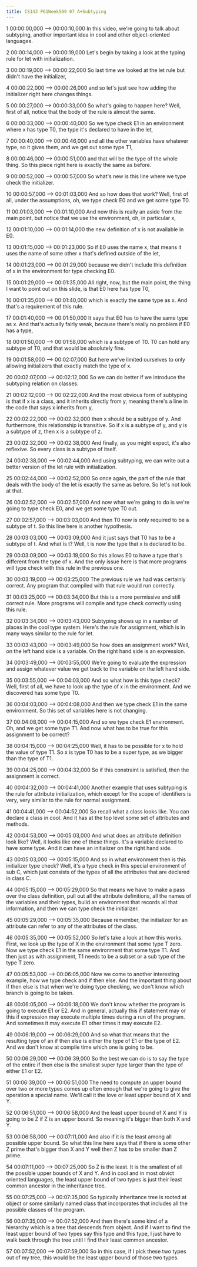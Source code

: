```yaml
---
title: CS143 P61Week509 07 A+Subtyping
---
```


1
00:00:00,000 --> 00:00:10,000
In this video, we're going to talk about subtyping, another important idea in cool and other object-oriented languages.

2
00:00:14,000 --> 00:00:19,000
Let's begin by taking a look at the typing rule for let with initialization.

3
00:00:19,000 --> 00:00:22,000
So last time we looked at the let rule but didn't have the initializer,

4
00:00:22,000 --> 00:00:26,000
and so let's just see how adding the initializer right here changes things.

5
00:00:27,000 --> 00:00:33,000
So what's going to happen here? Well, first of all, notice that the body of the rule is almost the same.

6
00:00:33,000 --> 00:00:40,000
So we type check E1 in an environment where x has type T0, the type it's declared to have in the let,

7
00:00:40,000 --> 00:00:46,000
and all the other variables have whatever type, so it gives them, and we get out some type T1,

8
00:00:46,000 --> 00:00:51,000
and that will be the type of the whole thing. So this piece right here is exactly the same as before.

9
00:00:52,000 --> 00:00:57,000
So what's new is this line where we type check the initializer.

10
00:00:57,000 --> 00:01:03,000
And so how does that work? Well, first of all, under the assumptions, oh, we type check E0 and we get some type T0.

11
00:01:03,000 --> 00:01:10,000
And now this is really an aside from the main point, but notice that we use the environment, oh, in particular x,

12
00:01:10,000 --> 00:01:14,000
the new definition of x is not available in E0.

13
00:01:15,000 --> 00:01:23,000
So if E0 uses the name x, that means it uses the name of some other x that's defined outside of the let,

14
00:01:23,000 --> 00:01:29,000
because we didn't include this definition of x in the environment for type checking E0.

15
00:01:29,000 --> 00:01:35,000
All right, now, but the main point, the thing I want to point out on this slide, is that E0 here has type T0,

16
00:01:35,000 --> 00:01:40,000
which is exactly the same type as x. And that's a requirement of this rule.

17
00:01:40,000 --> 00:01:50,000
It says that E0 has to have the same type as x. And that's actually fairly weak, because there's really no problem if E0 has a type,

18
00:01:50,000 --> 00:01:58,000
which is a subtype of T0. T0 can hold any subtype of T0, and that would be absolutely fine.

19
00:01:58,000 --> 00:02:07,000
But here we've limited ourselves to only allowing initializers that exactly match the type of x.

20
00:02:07,000 --> 00:02:12,000
So we can do better if we introduce the subtyping relation on classes.

21
00:02:12,000 --> 00:02:22,000
And the most obvious form of subtyping is that if x is a class, and it inherits directly from y, meaning there's a line in the code that says x inherits from y,

22
00:02:22,000 --> 00:02:32,000
then x should be a subtype of y. And furthermore, this relationship is transitive. So if x is a subtype of y, and y is a subtype of z, then x is a subtype of z.

23
00:02:32,000 --> 00:02:38,000
And finally, as you might expect, it's also reflexive. So every class is a subtype of itself.

24
00:02:38,000 --> 00:02:44,000
And using subtyping, we can write out a better version of the let rule with initialization.

25
00:02:44,000 --> 00:02:52,000
So once again, the part of the rule that deals with the body of the let is exactly the same as before. So let's not look at that.

26
00:02:52,000 --> 00:02:57,000
And now what we're going to do is we're going to type check E0, and we get some type T0 out.

27
00:02:57,000 --> 00:03:03,000
And then T0 now is only required to be a subtype of t. So this line here is another hypothesis.

28
00:03:03,000 --> 00:03:09,000
And it just says that T0 has to be a subtype of t. And what is t? Well, t is now the type that x is declared to be.

29
00:03:09,000 --> 00:03:19,000
So this allows E0 to have a type that's different from the type of x. And the only issue here is that more programs will type check with this rule in the previous one.

30
00:03:19,000 --> 00:03:25,000
The previous rule we had was certainly correct. Any program that compiled with that rule would run correctly.

31
00:03:25,000 --> 00:03:34,000
But this is a more permissive and still correct rule. More programs will compile and type check correctly using this rule.

32
00:03:34,000 --> 00:03:43,000
Subtyping shows up in a number of places in the cool type system. Here's the rule for assignment, which is in many ways similar to the rule for let.

33
00:03:43,000 --> 00:03:49,000
So how does an assignment work? Well, on the left hand side is a variable. On the right hand side is an expression.

34
00:03:49,000 --> 00:03:55,000
We're going to evaluate the expression and assign whatever value we get back to the variable on the left hand side.

35
00:03:55,000 --> 00:04:03,000
And so what how is this type check? Well, first of all, we have to look up the type of x in the environment. And we discovered has some type T0.

36
00:04:03,000 --> 00:04:08,000
And then we type check E1 in the same environment. So this set of variables here is not changing.

37
00:04:08,000 --> 00:04:15,000
And so we type check E1 environment. Oh, and we get some type T1. And now what has to be true for this assignment to be correct?

38
00:04:15,000 --> 00:04:25,000
Well, it has to be possible for x to hold the value of type T1. So x is type T0 has to be a super type, as we bigger than the type of T1.

39
00:04:25,000 --> 00:04:32,000
So if this constraint is satisfied, then the assignment is correct.

40
00:04:32,000 --> 00:04:41,000
Another example that uses subtyping is the rule for attribute initialization, which except for the scope of identifiers is very, very similar to the rule for normal assignment.

41
00:04:41,000 --> 00:04:52,000
So recall what a class looks like. You can declare a class in cool. And it has at the top level some set of attributes and methods.

42
00:04:53,000 --> 00:05:03,000
And what does an attribute definition look like? Well, it looks like one of these things. It's a variable declared to have some type. And it can have an initializer on the right hand side.

43
00:05:03,000 --> 00:05:15,000
And so in what environment then is this initializer type check? Well, it's a type check in this special environment of sub C, which just consists of the types of all the attributes that are declared in class C.

44
00:05:15,000 --> 00:05:29,000
So that means we have to make a pass over the class definition, pull out all the attribute definitions, all the names of the variables and their types, build an environment that records all that information, and then we can type check the initializer.

45
00:05:29,000 --> 00:05:35,000
Because remember, the initializer for an attribute can refer to any of the attributes of the class.

46
00:05:35,000 --> 00:05:52,000
So let's take a look at how this works. First, we look up the type of X in the environment that some type T zero. Now we type check E1 in the same environment that some type T1. And then just as with assignment, T1 needs to be a subset or a sub type of the type T zero.

47
00:05:53,000 --> 00:06:05,000
Now we come to another interesting example, how we type check and if then else. And the important thing about if then else is that when we're doing type checking, we don't know which branch is going to be taken.

48
00:06:05,000 --> 00:06:18,000
We don't know whether the program is going to execute E1 or E2. And in general, actually this if statement may or this if expression may execute multiple times during a run of the program. And sometimes it may execute E1 other times it may execute E2.

49
00:06:19,000 --> 00:06:29,000
And so what that means that the resulting type of an if then else is either the type of E1 or the type of E2. And we don't know at compile time which one is going to be.

50
00:06:29,000 --> 00:06:39,000
So the best we can do is to say the type of the entire if then else is the smallest super type larger than the type of either E1 or E2.

51
00:06:39,000 --> 00:06:51,000
The need to compute an upper bound over two or more types comes up often enough that we're going to give the operation a special name. We'll call it the love or least upper bound of X and Y.

52
00:06:51,000 --> 00:06:58,000
And the least upper bound of X and Y is going to be Z if Z is an upper bound. So meaning it's bigger than both X and Y.

53
00:06:58,000 --> 00:07:11,000
And also if it is the least among all possible upper bound. So what this line here says that if there is some other Z prime that's bigger than X and Y well then Z has to be smaller than Z prime.

54
00:07:11,000 --> 00:07:25,000
So Z is the least. It is the smallest of all the possible upper bounds of X and Y. And in cool and in most obvict oriented languages, the least upper bound of two types is just their least common ancestor in the inheritance tree.

55
00:07:25,000 --> 00:07:35,000
So typically inheritance tree is rooted at object or some similarly named class that incorporates that includes all the possible classes of the program.

56
00:07:35,000 --> 00:07:52,000
And then there's some kind of a hierarchy which is a tree that descends from object. And if I want to find the least upper bound of two types say this type and this type, I just have to walk back through the tree until I find their least common ancestor.

57
00:07:52,000 --> 00:07:59,000
So in this case, if I pick these two types out of my tree, this would be the least upper bound of those two types.

